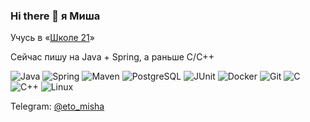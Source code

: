 ### Hi there 👋 я Миша

Учусь в «[Школе 21](https://21-school.ru/)»

Сейчас пишу на Java + Spring, а раньше C/C++

![Java](https://img.shields.io/badge/java-%23ED8B00.svg?style=for-the-badge&logo=java&logoColor=white)
![Spring](https://img.shields.io/badge/spring-%236DB33F.svg?style=for-the-badge&logo=spring&logoColor=white)
![Maven](https://img.shields.io/badge/maven-%23bb2046.svg?style=for-the-badge&logo=maven&logoColor=white)
![PostgreSQL](https://img.shields.io/badge/postgresql-%23336791.svg?style=for-the-badge&logo=postgresql&logoColor=white)
![JUnit](https://img.shields.io/badge/junit-%2325A162.svg?style=for-the-badge&logo=junit&logoColor=white)
![Docker](https://img.shields.io/badge/docker-%232497ed.svg?style=for-the-badge&logo=docker&logoColor=white)
![Git](https://img.shields.io/badge/git-%23f05133.svg?style=for-the-badge&logo=git&logoColor=white)
![C](https://img.shields.io/badge/c-%2300599C.svg?style=for-the-badge)
![C++](https://img.shields.io/badge/c++-%2300599C.svg?style=for-the-badge)
![Linux](https://img.shields.io/badge/linux-%23050507.svg?style=for-the-badge&logo=linux&logoColor=white)




Telegram: <a href="https://t.me/eto_misha">@eto_misha</a>
